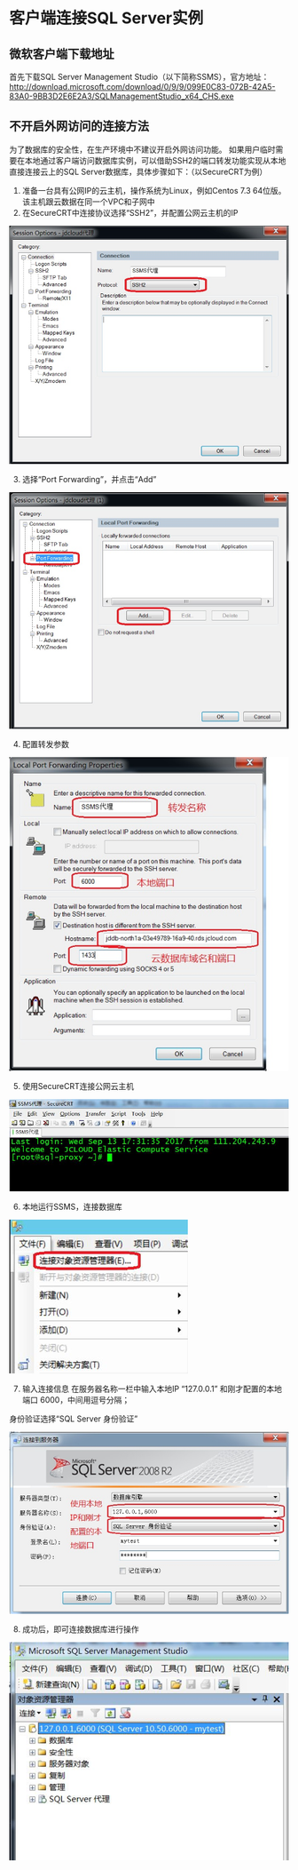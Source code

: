# 客户端连接SQL Server实例

## 微软客户端下载地址
首先下载SQL Server Management Studio（以下简称SSMS），官方地址：<br>
http://download.microsoft.com/download/0/9/9/099E0C83-072B-42A5-83A0-9BB3D2E6E2A3/SQLManagementStudio_x64_CHS.exe

## 不开启外网访问的连接方法
为了数据库的安全性，在生产环境中不建议开启外网访问功能。 如果用户临时需要在本地通过客户端访问数据库实例，可以借助SSH2的端口转发功能实现从本地直接连接云上的SQL Server数据库，具体步骤如下：（以SecureCRT为例）

1. 准备一台具有公网IP的云主机，操作系统为Linux，例如Centos 7.3 64位版。该主机跟云数据在同一个VPC和子网中
2. 在SecureCRT中连接协议选择“SSH2”，并配置公网云主机的IP

![连接实例1](../../../../../image/RDS/Client-Connect-1.png)

3. 选择“Port Forwarding”，并点击“Add”

![连接实例2](../../../../../image/RDS/Client-Connect-2.png)

4. 配置转发参数

![连接实例3](../../../../../image/RDS/Client-Connect-3.png)

5. 使用SecureCRT连接公网云主机

![连接实例4](../../../../../image/RDS/Client-Connect-4.png)

6. 本地运行SSMS，连接数据库

![连接实例5](../../../../../image/RDS/Client-Connect-5.png)

7. 输入连接信息
在服务器名称一栏中输入本地IP “127.0.0.1” 和刚才配置的本地端口 6000，中间用逗号分隔；

身份验证选择“SQL Server 身份验证”

![连接实例6](../../../../../image/RDS/Client-Connect-6.png)

8. 成功后，即可连接数据库进行操作

![连接实例7](../../../../../image/RDS/Client-Connect-7.png)

